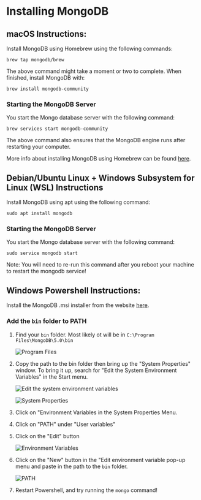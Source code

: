 # Installing MongoDB

## macOS Instructions:
Install MongoDB using Homebrew using the following commands:

```
brew tap mongodb/brew
```

The above command might take a moment or two to complete. When finished, install MongoDB with:

```
brew install mongodb-community
```

### Starting the MongoDB Server
You start the Mongo database server with the following command:

```
brew services start mongodb-community
```

The above command also ensures that the MongoDB engine runs after restarting your computer.

More info about installing MongoDB using Homebrew can be found [here](https://github.com/mongodb/homebrew-brew).

## Debian/Ubuntu Linux + Windows Subsystem for Linux (WSL) Instructions 

Install MongoDB using apt using the following command:

```
sudo apt install mongodb
```

### Starting the MongoDB Server
You start the Mongo database server with the following command:

```
sudo service mongodb start
```

Note: You will need to re-run this command after you reboot your machine to restart the mongodb service!


## Windows Powershell Instructions:
Install the MongoDB .msi installer from the website [here](https://www.mongodb.com/try/download/community?tck=docs_server).


### Add the `bin` folder to PATH

1. Find your `bin` folder. Most likely ot will be in `C:\Program Files\MongoDB\5.0\bin`

    ![Program Files](https://i.imgur.com/iiBWVmW.png)

2. Copy the path to the bin folder then bring up the "System Properties" window. To bring it up, search for "Edit the System Environment Variables" in the Start menu.

    ![Edit the system environment variables](https://i.imgur.com/lz9VYaV.png)

    ![System Properties](https://i.imgur.com/7JrnGsH.png)

3. Click on "Environment Variables in the System Properties Menu.
4. Click on "PATH" under "User variables"
5. Click on the "Edit" button

    ![Environment Variables](https://i.imgur.com/wZfwwsT.png)

6. Click on the "New" button in the "Edit environment variable pop-up menu and paste in the path to the `bin` folder.

    ![PATH](https://i.imgur.com/FzgEpBL.png)

7. Restart Powershell, and try running the `mongo` command!
